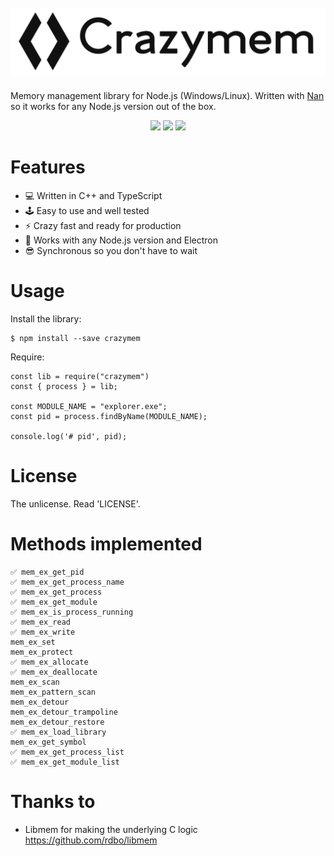 <h1>
  <br>
  <img src="resources/logo.png" alt="Crazymem">
  <br>
</h1>

Memory management library for Node.js (Windows/Linux).
Written with [Nan](https://github.com/nodejs/nan) so it works for any Node.js version out of the box.

<p align="center">
  <img src="https://github.com/karliky/crazymem/workflows/CI/badge.svg" />
  <a href="https://github.com/karliky"><img src="https://img.shields.io/badge/Ask%20me-anything-1abc9c.svg" /></a>
  <a href="https://github.com/karliky/Crazymem/issues"><img src="https://img.shields.io/github/issues/karliky/Crazymem.svg" /></a>
</p>


# Features
- 💻 Written in C++ and TypeScript
- 🕹️ Easy to use and well tested
- ⚡ Crazy fast and ready for production
- 🔱 Works with any Node.js version and Electron
- 😎 Synchronous so you don't have to wait

# Usage

Install the library:
```
$ npm install --save crazymem
```

Require:
```
const lib = require("crazymem")
const { process } = lib;

const MODULE_NAME = "explorer.exe";
const pid = process.findByName(MODULE_NAME);

console.log('# pid', pid);
```

# License
The unlicense. Read 'LICENSE'.

# Methods implemented
```
✅ mem_ex_get_pid
✅ mem_ex_get_process_name
✅ mem_ex_get_process
✅ mem_ex_get_module
✅ mem_ex_is_process_running
✅ mem_ex_read
✅ mem_ex_write
mem_ex_set
mem_ex_protect
✅ mem_ex_allocate
✅ mem_ex_deallocate
mem_ex_scan
mem_ex_pattern_scan
mem_ex_detour
mem_ex_detour_trampoline
mem_ex_detour_restore
✅ mem_ex_load_library
mem_ex_get_symbol
✅ mem_ex_get_process_list
✅ mem_ex_get_module_list
```

# Thanks to
- Libmem for making the underlying C logic https://github.com/rdbo/libmem

